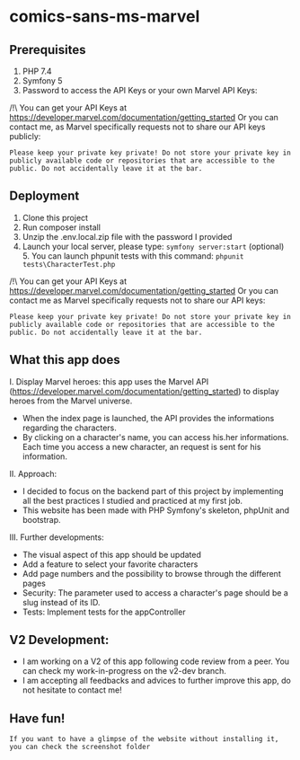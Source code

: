 # comics-sans-ms-marvel

## Prerequisites
1. PHP 7.4
2. Symfony 5
3. Password to access the API Keys or your own Marvel API Keys:

/!\ You can get your API Keys at https://developer.marvel.com/documentation/getting_started
Or you can contact me, as Marvel specifically requests not to share our API keys publicly:

`Please keep your private key private! Do not store your private key in publicly available code or repositories that are accessible to the public. Do not accidentally leave it at the bar.`


## Deployment
1. Clone this project
2. Run composer install
3. Unzip the .env.local.zip file with the password I provided
4. Launch your local server, please type: `symfony server:start`
(optional) 5. You can launch phpunit tests with this command: `phpunit tests\CharacterTest.php`

/!\ You can get your API Keys at https://developer.marvel.com/documentation/getting_started
Or you can contact me as Marvel specifically requests not to share our API keys:

`Please keep your private key private! Do not store your private key in publicly available code or repositories that are accessible to the public. Do not accidentally leave it at the bar.`

## What this app does
I. Display Marvel heroes: this app uses the Marvel API (https://developer.marvel.com/documentation/getting_started) to display heroes from the Marvel universe.
- When the index page is launched, the API provides the informations regarding the characters.
- By clicking on a character's name, you can access his.her informations. Each time you access a new character, an request is sent for his information.

II. Approach:
- I decided to focus on the backend part of this project by implementing all the best practices I studied and practiced at my first job.
- This website has been made with PHP Symfony's skeleton, phpUnit and bootstrap.

III. Further developments:
- The visual aspect of this app should be updated
- Add a feature to select your favorite characters
- Add page numbers and the possibility to browse through the different pages 
- Security: The parameter used to access a character's page should be a slug instead of its ID. 
- Tests: Implement tests for the appController

## V2 Development:
- I am working on a V2 of this app following code review from a peer. You can check my work-in-progress on the v2-dev branch. 
- I am accepting all feedbacks and advices to further improve this app, do not hesitate to contact me! 

## Have fun!
`If you want to have a glimpse of the website without installing it, you can check the screenshot folder`
